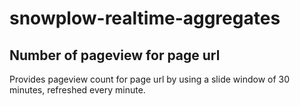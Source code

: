 # snowplow-realtime-aggregates

## Number of pageview for page url
Provides pageview count for page url by using a slide window of 30 minutes, refreshed every minute.
